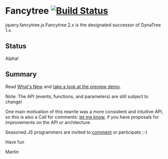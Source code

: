 # Fancytree [![Build Status](https://travis-ci.org/mar10/fancytree.png?branch=master)](https://travis-ci.org/mar10/fancytree)

jquery.fancytree.js
Fancytree 2.x is the designated successor of DynaTree 1.x.

## Status

Alpha!


## Summary

Read [What's New] and [take a look at the preview demo].

Note: The API (events, functions, and parameters) are still subject to change!

One main motivation of this rewrite was a more consistent and intuitive API, so this is also a Call for comments: [let me know], if you have proposals for improvements on the API or architecture.

Seasoned JS programmers are invited to [comment] or participate ;-)

Have fun

Martin

[What's New]: https://code.google.com/p/fancytree/wiki/WhatsNew
[take a look at the preview demo]: http://wwwendt.de/tech/fancytree/demo
[let me know]: http://groups.google.com/group/dynatree
[comment]: http://groups.google.com/group/dynatree
